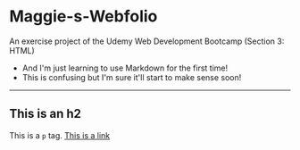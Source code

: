 # Maggie-s-Webfolio
An exercise project of the Udemy Web Development Bootcamp (Section 3: HTML)

* And I'm just learning to use Markdown for the first time!
* This is confusing but I'm sure it'll start to make sense soon!

---

## This is an h2
This is a `p` tag.
[This is a link](https://www.google.com)
